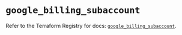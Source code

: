 # `google_billing_subaccount`

Refer to the Terraform Registry for docs: [`google_billing_subaccount`](https://registry.terraform.io/providers/hashicorp/google/5.13.0/docs/resources/billing_subaccount).
